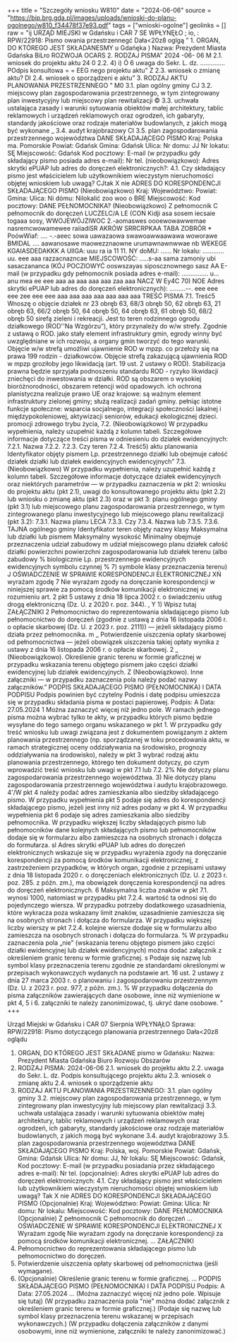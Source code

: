 +++
title = "Szczegóły wniosku W810"
date = "2024-06-06"
source = "https://bip.brg.gda.pl/images/uploads/wnioski-do-planu-ogolnego/w810_f34478f37e93.pdf"
tags = ["wnioski-ogolne"]
geolinks = []
raw = "ij URZĄD MIEJSKI w Gdańsku i CAR 7 SE WPŁYNĘŁO ; io, : RPW/22918: Pismo owania przestrzennegć Dała<20z8 oglgą ” 1. ORGAN, DO KTÓREGO JEST SKŁADANESMY u Gdańęka ) Nazwa: Prezydent Miasta Gdańska  BiLro ROZWOJA OCARS  2. RODZAJ PISMA” 2024 -06- 06 M 2.1. wniosek do projektu aktu 24 0 2.2. 4) i)  Ó 6 uwaga do  Sekr. L. dz. .............. POdpis konsultowa = = EEG nego projektu aktu” Z 2.3. wniosek o zmianę aktu? DI 2.4. wniosek o sporządzeni e aktu” 3. RODZAJ AKTU PLANOWANIA PRZESTRZENNEGO ” M0 3.1. plan ogólny gminy CJ 3.2. miejscowy plan zagospodarowania przestrzennego, w tym zintegrowany plan inwestycyjny lub miejscowy plan rewitalizacji © 3.3. uchwała ustalająca zasady i warunki sytuowania obiektów małej architektury, tablic reklamowych i urządzeń reklamowych oraz ogrodzeń, ich gabaryty, standardy jakościowe oraz rodzaje materiałów budowlanych, z jakich mogą być wykonane _ 3.4. audyt krajobrazowy CI 3.5. plan zagospodarowania przestrzennego województwa DANE SKŁADAJĄCEGO PISMO Kraj: Polska ma. Pomorskie Powiat: Gdańsk Gmina: Gdańsk Ulica: Nr domu: JJ Nr lokatu: SĘ Miejscowość: Gdańsk Kod pocztowy: E-mail (w przypadku gdy składający pismo posiada adres e-mail): Nr tel. (nieobowiązkowo): Adres skrytki ePUAP lub adres do doręczeń elektronicznych?: 4.1. Czy składający pismo jest właścicielem lub użytkownikiem wieczystym nieruchomości objętej wnioskiem lub uwagą? CJtak X nie ADRES DO KORESPONDENCJI SKŁADAJĄCEGO PISMO (Nieobowiązkowo) Kraj: Województwo: Powiat: Gmina: Ulica: Ni dómu: Nilokalić zoo woo o BRE Miejscowość: Kod pocztowy: DANE PEŁNOMOCNIKA? (Nieobowiązkowo) Z pełnomocnik  C pełnomocnik do doręczeń LUCZELC/A LE (CON Kidji asa sosem iecsaie togaaa sosy, WWOJEWÓJZIWOC 2.-aomaswes oooewowawwemae nasremcwowamewee raiiadiSR AKRÓW SRRCRPKAA TABA ZOBRÓR * PoówWiaf: .... -.-aeec sowa uawazaowa swawoawwaawawa woworawe BMIDAL .... aawanosawe maowezznaowne urumawnawnwwae nb WEKEGE KGAIASDEDAKKK A UlIGA: uuu ra ia 11 11. NY doMU: ...... Nr lokalu: ............ uu. eee aaa razzacnazncae MIEJSCOWOŚĆ: .....s-aa sama zamoniy ubi sasaczananca (KÓJ POCZIOWYĆ ooswszayas siposcznownego sasz AA E-mail (w przypadku gdy pełnomocnik posiada adres e-mail): ............... u... anu mea ee eee aaa aa aaa aaa aaa zaa aaa NACZ W Ey4C 70) NOE Adres skrytki ePUAP lub adres do doręczeń elektronicznych): .........--. eee eee eee zee eee eee aaa aaa aaa aaa aaa aaa aaa TREŚĆ PISMA 7.1. Treść5 Wnoszę o objęcie działek nr 23 obręb 63, 68/3 obręb 50, 62 obręb 63, 21 obręb 63, 66/2 obręb 50, 64 obręb 50, 64 obręb 63, 61 obręb 50, 68/2 obręb 50 sirefą zieleni i rekreacji. Jest to teren rodzinnego ogrodu działkowego (ROD''Na Wzgórzu”), który przynależy do w/w strefy. Zgodnie z ustawą o ROD. jako stały element infrastruktury gmin, egrody winny być uwzględniane w ich rozwoju, a organy gmin tworzyć do tego warunki. Objęcie w/w strefą umożliwi ujawnienie ROD w mpzp. co przełoży się na prawa 199 rodzin - działkowców. Objęcie strefą zakazującą ujawnienia ROD w mpzp groziłoby jego likwidacją (art. 19 ust. 2 ustawy o ROD). Stabilizacja prawna będzie sprzyjała podnoszeniu standardu ROD - ryzyko likwidacji zniechęci do inwestowania w działki. ROD są obszarem o wysokiej bioróżnorodności, obszarem retencji wód opadowych. ich ochrona planistyczna realizuje prawo UE oraz krajowe: są ważnym element infrastruktury zielonej gminy; służą realizacji zadań gminy. pełniąc istotne funkcje społeczne: wsparcia socjalnego, integracji społeczności lakalnej i międzypokoleniowej, aktywizacji seniorów, edukacji ekologicznej dzieci. promocji zdrowego trybu życia, 7.2. (Nieobowiązkowo) W przypadku wypełnienia, należy uzupełnić każdą z kolumn tabeli. Szczegółowe informacje dotyczące treści pisma w odniesieniu do działek ewidencyjnych: 7.2.1. Nazwa 7.2.2.  7.2.3. Czy teren 7.2.4. Treść5) aktu planowania Identyfikator objęty pismem  Lp.  przestrzennego działki lub obejmuje całość   działek działki lub działek   ewidencyjnych ewidencyjnych” 7.3. (Nieobowiązkowo) W przypadku wypełnienia, należy uzupełnić każdą z kolumn tabeli. Szczegółowe informacje dotyczące działek ewidencyjnych oraz niektórych parametrów — w przypadku zaznaczenia w pkt 2: wniosku do projektu aktu (pkt 2.1), uwagi do konsultowanego projektu aktu (pkt 2.2) lub wniosku o zmianę aktu (pkt 2.3) oraz w pkt 3: planu ogólnego gminy (pkt 3.1) lub miejscowego planu zagospodarowania przestrzennego, w tym zintegrowanego planu inwestycyjnego lub miejscowego planu rewitalizacji (pkt 3.2): 7.3.1. Nazwa planu LECA 7.3.3. Czy 7.3.4. Nazwa lub  7.3.5. 7.3.6. TAJNA ogólnego gminy Identyfikator teren objęty nazwy klasy  Maksymalna lub działki lub pismem  Maksymalny wysokość Minimalny obejmuje przeznaczenia  udział zabudowy m udział miejscowego planu działek całość działki  powierzchni powierzchni zagospodarowania lub działek terenu (albo  zabudowy % biologicznie Lp.  przestrzennego ewidencyjnych  ewidencyjnych symbolu  czynnej %  7) symbole klasy      przeznaczenia    terenu)     J  OŚWIADCZENIE W SPRAWIE KORESPONDENCJI ELEKTRONICZNEJ XŃ wyrażam zgodę 7 Nie wyrażam zgody na doręczanie korespondencji w niniejszej sprawie za pomocą środków komunikacji elektronicznej w rozumieniu art. 2 pkt 5 ustawy z dnia 18 lipca 2002 r. o świadczeniu usług drogą elektroniczną (Dz. U. z 2020 r. poz. 344). , Y 1) Wpisz tutaj ZAŁĄCZNIKI 2 Pełnomocnictwo do reprezentowania składającego pismo lub pełnomocnictwo do doręczeń (zgodnie z ustawą z dnia 16 listopada 2006 r. o opłacie skarbowej (Dz. U. z 2023 r. poz. 2111)) — jeżeli składający pismo działa przez pełnomocnika. m _ Potwierdzenie uiszczenia opłaty skarbowej od pełnomocnictwa — jeżeli obowiązek uiszczenia takiej opłaty wynika z ustawy z dnia 16 listopada 2006 r. o opłacie skarbowej. 2 _ (Nieobowiązkowo). Określenie granic terenu w formie graficznej w przypadku wskazania terenu objętego pismem jako części działki ewidencyjnej lub działek ewidencyjnych. Z  (Nieobowiązkowo). Inne załączniki — w przypadku zaznaczenia pola należy podać nazwy załączników.” PODPIS SKŁADAJĄCEGO PISMO (PEŁNOMOCNIKA) I DATA PODPISU Podpis powinien być czytelny Podnis i datę podpisu umieszcza się w przypadku składania pisma w postaci papierowej. Podpis: A Data: 27.05.2024 1 Można zaznaczyć więcej niż jedno pole. W ramach jednego pisma można wybrać tylko te akty, w przypadku których pismo będzie wysyłane do tego samego organu wskazanego w pkt 1. W przypadku gdy treść wniosku lub uwagi związana jest z dokumentem powiązanym z aktem planowania przestrzennego (np. sporządzanej w toku procedowania aktu, w ramach strategicznej oceny oddziaływania na środowisko, prognozy oddziaływania na środowisko), należy w pkt 3 wybrać rodzaj aktu planowania przestrzennego, którego ten dokument dotyczy, po czym wprowadzić treść wniosku lub uwagi w pkt 7.1 lub 7.2. 2% Nie dotyczy planu zagospodarowania przestrzennego województwa. 3) Nie dotyczy planu zagospodarowania przestrzennego województwa i audytu krajobrazowego. 4'/W pkt 4 należy podać adres zamieszkania albo siedziby składającego pismo. W przypadku wypełnienia pkt 5 podaje się adres do korespondencji składającego pismo, jeżeli jest inny niż adres podany w pkt 4. W przypadku wypełnienia pkt 6 podaje się adres zamieszkania albo siedziby pełnomocnika. W przypadku większej liczby składających pismo lub pełnomocników dane kolejnych składających pismo lub pełnomocników dodaje się w formularzu albo zamieszcza na osobnych stronach i dołącza do formułarza. sl Adres skrytki ePUAP lub adres do doręczeń elektronicznych wskazuje się w przypadku wyrażenia zgody na doręczanie korespondencji za pomocą środków komunikacji elektronicznej, z zastrzeżeniem przypadków, w których organ, zgodnie z przepisami ustawy z dnia 18 listopada 2020 r. o doręczeniach elektronicznych (Dz. U. z 2023 r. poz. 285. z późn. zm.), ma obowiązek doręczenia korespondencji na adres do doręczeń elektronicznych. 6 Maksymalna liczba znaków w pkt 7.1. wynosi 1000, natomiast w przypadku pkt 7.2.4. wartość ta odnosi się do pojedynczego wiersza. W przypadku potrzeby dodatkowego uzasadnienia, które wykracza poza wskazany limit znaków, uzasadnienie zamieszcza się na osobnych stronach i dołącza do formularza. W przypadku większej liczby wierszy w pkt 7.2.4. kolejne wiersze dodaje się w formularzu albo zamieszcza na osobnych stronach i dołącza do formularza. % W przypadku zaznaczenia pola „nie” (wskazania terenu objętego pismem jako części działki ewidencyjnej lub działek ewidencyjnych) można dodać załącznik z określeniem granic terenu w formie graficznej. s Podaje się nazwę lub symbol klasy przeznaczenia terenu zgodnie ze standardami określonymi w przepisach wykonawczych wydanych na podstawie art. 16 ust. 2 ustawy z dnia 27 marca 2003 r. o planowaniu i zagospodarowaniu przestrzennym (Dz. U. z 2023 r. poz. 977, z późn. zm.). % W przypadku dołączenia do pisma załączników zawierających dane osobowe, inne niż wymienione w pkt 4, 5 i 6. załączniki te należy zanonimizować, tj. ukryć dane osobowe. "
+++

Urząd Miejski w Gdańsku i CAR
07 Sierpnia WPŁYNĄŁO
Sprawa: RPW/22918:
Pismo dotyczącego planowania przestrzennego Dała<20z8 oglądu
1. ORGAN, DO KTÓREGO JEST SKŁADANE pismo w Gdańsku:
Nazwa: Prezydent Miasta Gdańska Biuro Rozwoju Obszarów
2. RODZAJ PISMA: 2024-06-06
2.1. wniosek do projektu aktu
2.2. uwaga do Sekr. L. dz. Podpis konsultującego projektu aktu
2.3. wniosek o zmianę aktu
2.4. wniosek o sporządzenie aktu
3. RODZAJ AKTU PLANOWANIA PRZESTRZENNEGO:
3.1. plan ogólny gminy
3.2. miejscowy plan zagospodarowania przestrzennego, w tym zintegrowany plan inwestycyjny lub miejscowy plan rewitalizacji
3.3. uchwała ustalająca zasady i warunki sytuowania obiektów małej architektury, tablic reklamowych i urządzeń reklamowych oraz ogrodzeń, ich gabaryty, standardy jakościowe oraz rodzaje materiałów budowlanych, z jakich mogą być wykonane
3.4. audyt krajobrazowy
3.5. plan zagospodarowania przestrzennego województwa
DANE SKŁADAJĄCEGO PISMO
Kraj: Polska, woj. Pomorskie
Powiat: Gdańsk, Gmina: Gdańsk
Ulica: Nr domu: JJ, Nr lokalu: SĘ
Miejscowość: Gdańsk, Kod pocztowy:
E-mail (w przypadku posiadania przez składającego adres e-mail):
Nr tel. (opcjonalnie):
Adres skrytki ePUAP lub adres do doręczeń elektronicznych:
4.1. Czy składający pismo jest właścicielem lub użytkownikiem wieczystym nieruchomości objętej wnioskiem lub uwagą?
Tak X nie
ADRES DO KORESPONDENCJI SKŁADAJĄCEGO PISMO (Opcjonalnie)
Kraj: Województwo:
Powiat: Gmina:
Ulica: Nr domu: Nr lokalu:
Miejscowość: Kod pocztowy:
DANE PEŁNOMOCNIKA (Opcjonalnie)
Z pełnomocnik C pełnomocnik do doręczeń
...
OŚWIADCZENIE W SPRAWIE KORESPONDENCJI ELEKTRONICZNEJ
X Wyrażam zgodę Nie wyrażam zgody
na doręczanie korespondencji za pomocą środków komunikacji elektronicznej.
...
ZAŁĄCZNIKI
1. Pełnomocnictwo do reprezentowania składającego pismo lub pełnomocnictwo do doręczeń.
2. Potwierdzenie uiszczenia opłaty skarbowej od pełnomocnictwa (jeśli wymagane).
3. (Opcjonalnie) Określenie granic terenu w formie graficznej.
...
PODPIS SKŁADAJĄCEGO PISMO (PEŁNOMOCNIKA) I DATA PODPISU
Podpis: A Data: 27.05.2024
...
(Można zaznaczyć więcej niż jedno pole. Wpisuje się tutaj)
(W przypadku zaznaczenia pola "nie" można dodać załącznik z określeniem granic terenu w formie graficznej.)
(Podaje się nazwę lub symbol klasy przeznaczenia terenu wskazanej w przepisach wykonawczych.)
(W przypadku dołączenia załączników z danymi osobowymi, inne niż wymienione, załączniki te należy zanonimizować.)


